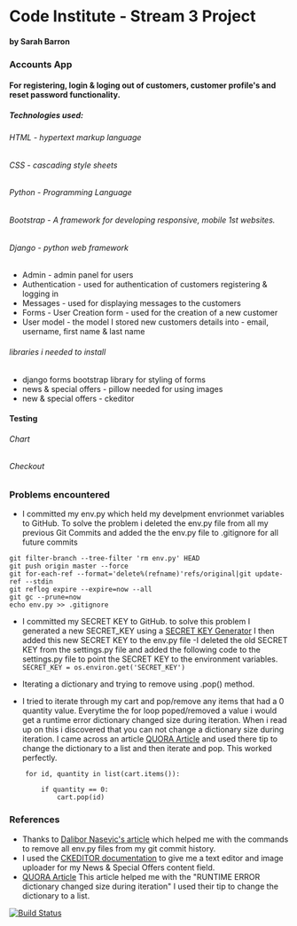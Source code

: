 # Code Institute - Stream 3 Project 
#### by Sarah Barron

### Accounts App
#### For registering, login & loging out of customers, customer profile's and reset password functionality.
##### Technologies used:
###### HTML - hypertext markup language
###### CSS - cascading style sheets 
###### Python - Programming Language
###### Bootstrap - A framework for developing responsive, mobile 1st websites.
###### Django - python web framework
- Admin - admin panel for users
- Authentication - used for authentication of customers registering & logging in
- Messages - used for displaying messages to the customers
- Forms - User Creation form - used for the creation of a new customer
- User model - the model I stored new customers details into - email, username, first name & last name



###### libraries i needed to install
- django forms bootstrap library for styling of forms
- news & special offers - pillow needed for using images
- new & special offers - ckeditor

#### Testing
###### Chart
###### Checkout
### Problems encountered
- I committed my env.py which held my develpment envrionmet variables to GitHub. To solve the problem i deleted the env.py file from all my previous Git Commits and added the the env.py file to .gitignore for all future commits

```
git filter-branch --tree-filter 'rm env.py' HEAD
git push origin master --force
git for-each-ref --format='delete%(refname)'refs/original|git update-ref --stdin
git reflog expire --expire=now --all
git gc --prune=now
echo env.py >> .gitignore

```
- I committed my SECRET KEY to GitHub. to solve this problem I generated a new SECRET_KEY using a [SECRET KEY Generator](https://www.miniwebtool.com/django-secret-key-generator/) I then added this new SECRET KEY to the env.py file 
-I deleted the old SECRET KEY from the settings.py file and added the following code to the settings.py file to point the SECRET KEY to the environment variables.
``` SECRET_KEY = os.environ.get('SECRET_KEY')``` 

- Iterating a dictionary and trying to remove using .pop() method. 
- I tried to iterate through my cart and pop/remove any items that had a 0 quantity value. Everytime the for loop poped/removed a value i would get a runtime error dictionary changed size during iteration. When i read up on this i discovered that you can not change a dictionary size during iteration. I came across an article [QUORA Article](https://www.quora.com/Working-in-Python-how-can-I-delete-items-while-iterating-over-a-dictionary) and used there tip to change the dictionary to a list and then iterate and pop. This worked perfectly.

``` 
    for id, quantity in list(cart.items()):
            
        if quantity == 0:
            cart.pop(id)
```

### References
- Thanks to [Dalibor Nasevic's article](https://dalibornasevic.com/posts/2-permanently-remove-files-and-folders-from-git-repo) which helped me with the commands to remove all env.py files from my git commit history.
- I used the [CKEDITOR documentation](https://django-ckeditor.readthedocs.io/en/latest/) to give me a text editor and image uploader for my News & Special Offers content field.
- [QUORA Article](https://www.quora.com/Working-in-Python-how-can-I-delete-items-while-iterating-over-a-dictionary) This article helped me with the "RUNTIME ERROR dictionary changed size during iteration" I used their tip to change the dictionary to a list.

[![Build Status](https://travis-ci.org/sarahbarron/Stream-3-Project.svg?branch=master)](https://travis-ci.org/sarahbarron/Stream-3-Project)